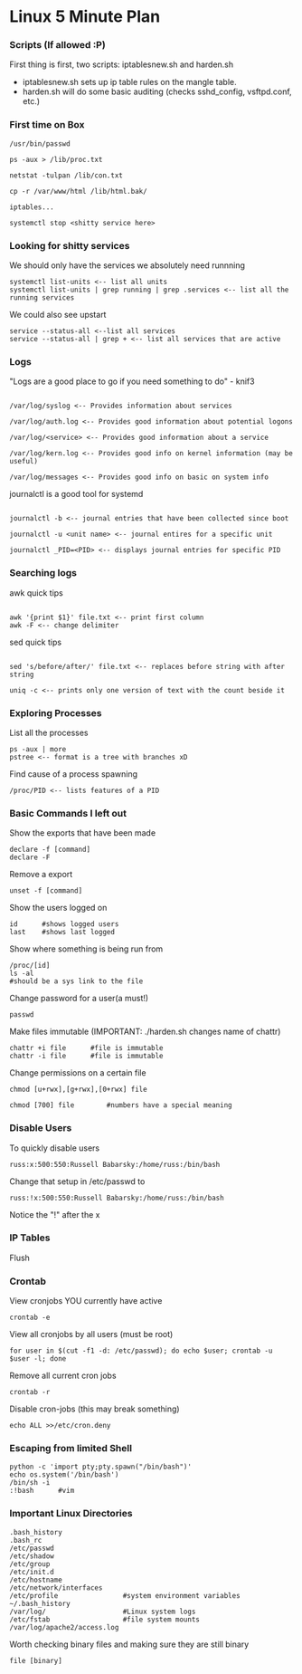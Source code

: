 # Linux 5 Minute Plan

### Scripts (If allowed :P)
First thing is first, two scripts: iptablesnew.sh and harden.sh

- iptablesnew.sh sets up ip table rules on the mangle table. 
- harden.sh will do some basic auditing (checks sshd_config, vsftpd.conf, etc.)


### First time on Box

```
/usr/bin/passwd

ps -aux > /lib/proc.txt

netstat -tulpan /lib/con.txt

cp -r /var/www/html /lib/html.bak/

iptables...

systemctl stop <shitty service here>

```
### Looking for shitty services
We should only have the services we absolutely need runnning
```
systemctl list-units <-- list all units
systemctl list-units | grep running | grep .services <-- list all the running services
```

We could also see upstart
```
service --status-all <--list all services
service --status-all | grep + <-- list all services that are active
```

### Logs
"Logs are a good place to go if you need something to do" - knif3

```

/var/log/syslog <-- Provides information about services

/var/log/auth.log <-- Provides good information about potential logons

/var/log/<service> <-- Provides good information about a service

/var/log/kern.log <-- Provides good info on kernel information (may be useful)

/var/log/messages <-- Provides good info on basic on system info

```

journalctl is a good tool for systemd

```

journalctl -b <-- journal entries that have been collected since boot

journalctl -u <unit name> <-- journal entires for a specific unit

journalctl _PID=<PID> <-- displays journal entries for specific PID

```

### Searching logs

awk quick tips
```

awk '{print $1}' file.txt <-- print first column
awk -F <-- change delimiter

```

sed quick tips
```

sed 's/before/after/' file.txt <-- replaces before string with after string 

```

```
uniq -c <-- prints only one version of text with the count beside it
```

### Exploring Processes
List all the processes
```
ps -aux | more
pstree <-- format is a tree with branches xD
```
Find cause of a process spawning
```
/proc/PID <-- lists features of a PID
```

### Basic Commands I left out

Show the exports that have been made
```
declare -f [command]
declare -F
```
Remove a export
```
unset -f [command]
```
Show the users logged on
```
id      #shows logged users
last    #shows last logged
```
Show where something is being run from
```
/proc/[id]
ls -al
#should be a sys link to the file
```
Change password for a user(a must!)
```
passwd
```
Make files immutable (IMPORTANT: ./harden.sh changes name of chattr)
```
chattr +i file      #file is immutable 
chattr -i file      #file is immutable
```
Change permissions on a certain file
```
chmod [u+rwx],[g+rwx],[0+rwx] file
```
```
chmod [700] file        #numbers have a special meaning
```


### Disable Users
To quickly disable users
```
russ:x:500:550:Russell Babarsky:/home/russ:/bin/bash
```
Change that setup in /etc/passwd to
```
russ:!x:500:550:Russell Babarsky:/home/russ:/bin/bash
``` 
Notice the "!" after the x


### IP Tables
Flush



### Crontab
View cronjobs YOU currently have active
```
crontab -e
```
View all cronjobs by all users (must be root)
```
for user in $(cut -f1 -d: /etc/passwd); do echo $user; crontab -u $user -l; done
```
Remove all current cron jobs
```
crontab -r
```
Disable cron-jobs (this may break something)
```
echo ALL >>/etc/cron.deny
```


### Escaping from limited Shell
```
python -c 'import pty;pty.spawn("/bin/bash")'
echo os.system('/bin/bash')
/bin/sh -i
:!bash      #vim
```


### Important Linux Directories
```
.bash_history
.bash_rc
/etc/passwd
/etc/shadow
/etc/group
/etc/init.d
/etc/hostname
/etc/network/interfaces
/etc/profile                #system environment variables 
~/.bash_history
/var/log/                   #Linux system logs
/etc/fstab                  #file system mounts
/var/log/apache2/access.log
```

Worth checking binary files and making sure they are still binary
```
file [binary]
```
